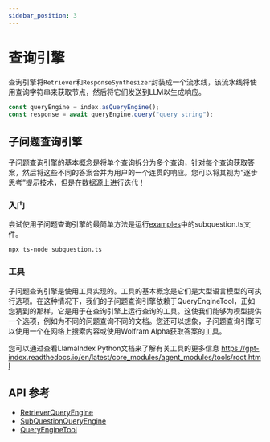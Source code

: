 ```yaml
---
sidebar_position: 3
---
```


# 查询引擎

查询引擎将`Retriever`和`ResponseSynthesizer`封装成一个流水线，该流水线将使用查询字符串来获取节点，然后将它们发送到LLM以生成响应。

```typescript
const queryEngine = index.asQueryEngine();
const response = await queryEngine.query("query string");
```

## 子问题查询引擎

子问题查询引擎的基本概念是将单个查询拆分为多个查询，针对每个查询获取答案，然后将这些不同的答案合并为用户的一个连贯的响应。您可以将其视为“逐步思考”提示技术，但是在数据源上进行迭代！

### 入门

尝试使用子问题查询引擎的最简单方法是运行[examples](https://github.com/run-llama/LlamaIndexTS/blob/main/examples/subquestion.ts)中的subquestion.ts文件。

```bash
npx ts-node subquestion.ts
```

### 工具

子问题查询引擎是使用工具实现的。工具的基本概念是它们是大型语言模型的可执行选项。在这种情况下，我们的子问题查询引擎依赖于QueryEngineTool，正如您猜到的那样，它是用于在查询引擎上运行查询的工具。这使我们能够为模型提供一个选项，例如为不同的问题查询不同的文档。您还可以想象，子问题查询引擎可以使用一个在网络上搜索内容或使用Wolfram Alpha获取答案的工具。

您可以通过查看LlamaIndex Python文档来了解有关工具的更多信息 https://gpt-index.readthedocs.io/en/latest/core_modules/agent_modules/tools/root.html

## API 参考

- [RetrieverQueryEngine](../../api/classes/RetrieverQueryEngine.md)
- [SubQuestionQueryEngine](../../api/classes/SubQuestionQueryEngine.md)
- [QueryEngineTool](../../api/interfaces/QueryEngineTool.md)
